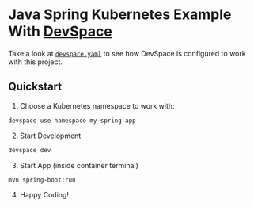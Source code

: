 # Java Spring Kubernetes Example With [DevSpace](https://devspace.sh/)

Take a look at [`devspace.yaml`](./devspace.yaml) to see how DevSpace is
configured to work with this project.

## Quickstart

1. Choose a Kubernetes namespace to work with:

```bash
devspace use namespace my-spring-app
```

2. Start Development

```bash
devspace dev
```

3. Start App (inside container terminal)

```bash
mvn spring-boot:run
```

4. Happy Coding!
